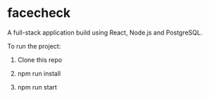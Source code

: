 # facecheck

A full-stack application build using React, Node.js and PostgreSQL.

To run the project:

  1. Clone this repo

  2. npm run install

  3. npm run start
